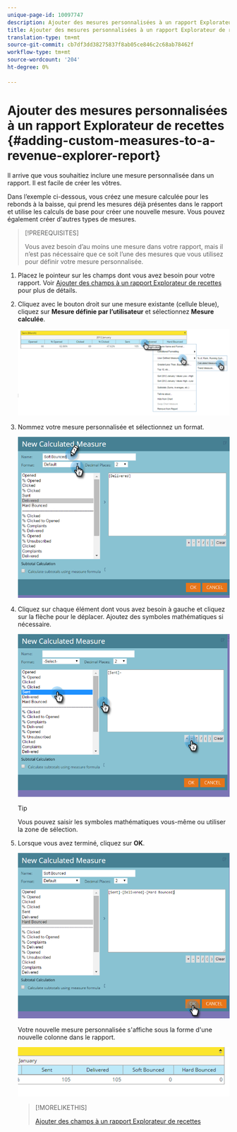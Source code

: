 ```yaml
---
unique-page-id: 10097747
description: Ajouter des mesures personnalisées à un rapport Explorateur de recettes - Documents marketing - Documentation du produit
title: Ajouter des mesures personnalisées à un rapport Explorateur de recettes
translation-type: tm+mt
source-git-commit: cb7df3dd38275837f8ab05ce846c2c68ab78462f
workflow-type: tm+mt
source-wordcount: '204'
ht-degree: 0%

---
```



# Ajouter des mesures personnalisées à un rapport Explorateur de recettes {#adding-custom-measures-to-a-revenue-explorer-report}

Il arrive que vous souhaitiez inclure une mesure personnalisée dans un rapport. Il est facile de créer les vôtres.

Dans l’exemple ci-dessous, vous créez une mesure calculée pour les rebonds à la baisse, qui prend les mesures déjà présentes dans le rapport et utilise les calculs de base pour créer une nouvelle mesure. Vous pouvez également créer d&#39;autres types de mesures.

>[!PREREQUISITES]
>
>Vous avez besoin d’au moins une mesure dans votre rapport, mais il n’est pas nécessaire que ce soit l’une des mesures que vous utilisez pour définir votre mesure personnalisée.

1. Placez le pointeur sur les champs dont vous avez besoin pour votre rapport. Voir [Ajouter des champs à un rapport Explorateur de recettes](/help/marketo/product-docs/reporting/revenue-cycle-analytics/revenue-explorer/adding-fields-to-a-revenue-explorer-report.md) pour plus de détails.

1. Cliquez avec le bouton droit sur une mesure existante (cellule bleue), cliquez sur **Mesure définie par l’utilisateur** et sélectionnez **Mesure calculée**.

   ![](assets/image2016-1-26-11-3a7-3a49.png)

1. Nommez votre mesure personnalisée et sélectionnez un format.

   ![](assets/image2016-1-26-11-3a26-3a23.png)

1. Cliquez sur chaque élément dont vous avez besoin à gauche et cliquez sur la flèche pour le déplacer. Ajoutez des symboles mathématiques si nécessaire.

   ![](assets/image2016-1-26-11-3a16-3a55.png)

   >[!TIP]
   >
   >Vous pouvez saisir les symboles mathématiques vous-même ou utiliser la zone de sélection.

1. Lorsque vous avez terminé, cliquez sur **OK**.

   ![](assets/image2016-1-26-11-3a37-3a27.png)

   Votre nouvelle mesure personnalisée s&#39;affiche sous la forme d&#39;une nouvelle colonne dans le rapport.

   ![](assets/image2016-1-26-11-3a29-3a16.png)

   >[!MORELIKETHIS]
   >
   >[Ajouter des champs à un rapport Explorateur de recettes](/help/marketo/product-docs/reporting/revenue-cycle-analytics/revenue-explorer/adding-fields-to-a-revenue-explorer-report.md)
